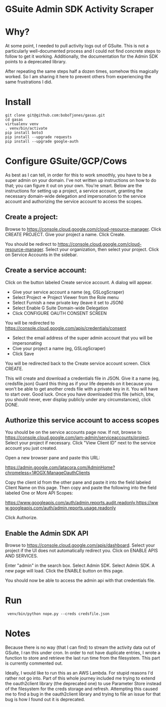 # GSuite Admin SDK Activity Scraper

# Why?

At some point, I needed to pull activity logs out of GSuite. This is not a particularly well-documented process and I could not find concrete steps to follow to get it working. Additionally, the documentation for the Admin SDK points to a deprecated library. 

After repeating the same steps half a dozen times, somehow this magically worked. So I am sharing it here to prevent others from experiencing the same frustrations I did.

# Install

```
git clone git@github.com:boboTjones/gasas.git
cd gasas
virtualenv venv
. venv/bin/activate
pip install boto3
pip install --upgrade requests
pip install --upgrade google-auth
```

# Configure GSuite/GCP/Cows

As best as I can tell, in order for this to work smoothly, you have to be a super admin on your domain. I've not written up instructions on how to do that; you can figure it out on your own. You're smart. Below are the instructions for setting up a project, a service account, granting the necessary domain-wide delegation and impersonation to the service account and authorizing the service account to access the scopes.

## Create a project: 

Browse to https://console.cloud.google.com/cloud-resource-manager. Click CREATE PROJECT. Give your project a name. Click Create. 

You should be redirect to https://console.cloud.google.com/cloud-resource-manager. Select your organization, then select your project. Click on Service Accounts in the sidebar.

## Create a service account:

Click on the button labeled Create service account. A dialog will appear. 

  - Give your service account a name (eg, GSLogScraper)
  - Select Project => Project Viewer from the Role menu
  - Select Furnish a new private key (leave it set to JSON)
  - Select Enable G Suite Domain-wide Delegation
  - Click CONFIGURE OAUTH CONSENT SCREEN

You will be redirected to https://console.cloud.google.com/apis/credentials/consent

  - Select the email address of the super admin account that you will be impersonating
  - Cive your project a name (eg, GSLogScraper)
  - Click Save

You will be redirected back to the Create service account screen. Click CREATE.

This will create and download a credentials file in JSON. Give it a name (eg, credsfile.json) Guard this thing as if your life depends on it because you won't be able to get another creds file with a private key in it. You will have to start over. Good luck. Once you have downloaded this file (which, btw, you should never, ever display publicly under any circumstances), click DONE.

## Authorize this service account to access scopes

You should be on the service accounts page now. If not, browse to https://console.cloud.google.com/iam-admin/serviceaccounts/project. Select your project if necessary. Click "View Client ID" next to the service account you just created. 

Open a new browser pane and paste this URL:

https://admin.google.com/latacora.com/AdminHome?chromeless=1#OGX:ManageOauthClients

Copy the client id from the other pane and paste it into the field labeled Client Name on this page. Then copy and paste the following into the field labeled One or More API Scopes:

https://www.googleapis.com/auth/admin.reports.audit.readonly,https://www.googleapis.com/auth/admin.reports.usage.readonly

Click Authorize.

## Enable the Admin SDK API

Browse to https://console.cloud.google.com/apis/dashboard. Select your project if the UI does not automatically redirect you. Click on ENABLE APIS AND SERVICES. 

Enter "admin" in the search box. Select Admin SDK. Select Admin SDK. A new page will load. Click the ENABLE button on this page.

You should now be able to access the admin api with that credentials file.

# Run

```
 venv/bin/python nope.py --creds credsfile.json
```

# Notes

Because there is no way (that I can find) to stream the activity data out of GSuite, I ran this under cron. In order to not have duplicate entries, I wrote a function to store and retrieve the last run time from the filesystem. This part is currently commented out.

Ideally, I would like to run this as an AWS Lambda. For stupid reasons I'd rather not go into. Part of this whole journey included me trying to extend the oauth2client library (the deprecated one) to use Parameter Store instead of the filesystem for the creds storage and refresh. Attempting this caused me to find a bug in the oauth2client library and trying to file an issue for that bug is how I found out it is deprecated. 
